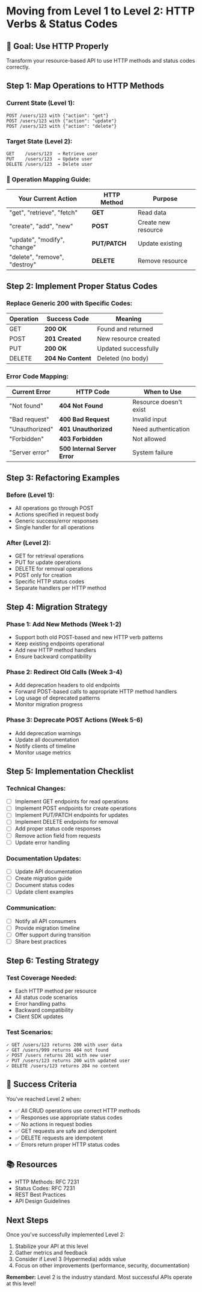 # Moving from Level 1 to Level 2: HTTP Verbs & Status Codes

## 🎯 Goal: Use HTTP Properly

Transform your resource-based API to use HTTP methods and status codes correctly.

## Step 1: Map Operations to HTTP Methods

### Current State (Level 1):
```
POST /users/123 with {"action": "get"}
POST /users/123 with {"action": "update"}
POST /users/123 with {"action": "delete"}
```

### Target State (Level 2):
```
GET    /users/123  → Retrieve user
PUT    /users/123  → Update user
DELETE /users/123  → Delete user
```

### 🔄 Operation Mapping Guide:

| Your Current Action | HTTP Method | Purpose |
|---------------------|-------------|---------|
| "get", "retrieve", "fetch" | **GET** | Read data |
| "create", "add", "new" | **POST** | Create new resource |
| "update", "modify", "change" | **PUT/PATCH** | Update existing |
| "delete", "remove", "destroy" | **DELETE** | Remove resource |

## Step 2: Implement Proper Status Codes

### Replace Generic 200 with Specific Codes:

| Operation | Success Code | Meaning |
|-----------|--------------|---------|
| GET | **200 OK** | Found and returned |
| POST | **201 Created** | New resource created |
| PUT | **200 OK** | Updated successfully |
| DELETE | **204 No Content** | Deleted (no body) |

### Error Code Mapping:

| Current Error | HTTP Code | When to Use |
|---------------|-----------|-------------|
| "Not found" | **404 Not Found** | Resource doesn't exist |
| "Bad request" | **400 Bad Request** | Invalid input |
| "Unauthorized" | **401 Unauthorized** | Need authentication |
| "Forbidden" | **403 Forbidden** | Not allowed |
| "Server error" | **500 Internal Server Error** | System failure |

## Step 3: Refactoring Examples

### Before (Level 1):
- All operations go through POST
- Actions specified in request body
- Generic success/error responses
- Single handler for all operations

### After (Level 2):
- GET for retrieval operations
- PUT for update operations
- DELETE for removal operations
- POST only for creation
- Specific HTTP status codes
- Separate handlers per HTTP method

## Step 4: Migration Strategy

### Phase 1: Add New Methods (Week 1-2)
- Support both old POST-based and new HTTP verb patterns
- Keep existing endpoints operational
- Add new HTTP method handlers
- Ensure backward compatibility

### Phase 2: Redirect Old Calls (Week 3-4)
- Add deprecation headers to old endpoints
- Forward POST-based calls to appropriate HTTP method handlers
- Log usage of deprecated patterns
- Monitor migration progress

### Phase 3: Deprecate POST Actions (Week 5-6)
- Add deprecation warnings
- Update all documentation
- Notify clients of timeline
- Monitor usage metrics

## Step 5: Implementation Checklist

### Technical Changes:
- [ ] Implement GET endpoints for read operations
- [ ] Implement POST endpoints for create operations
- [ ] Implement PUT/PATCH endpoints for updates
- [ ] Implement DELETE endpoints for removal
- [ ] Add proper status code responses
- [ ] Remove action field from requests
- [ ] Update error handling

### Documentation Updates:
- [ ] Update API documentation
- [ ] Create migration guide
- [ ] Document status codes
- [ ] Update client examples

### Communication:
- [ ] Notify all API consumers
- [ ] Provide migration timeline
- [ ] Offer support during transition
- [ ] Share best practices

## Step 6: Testing Strategy

### Test Coverage Needed:
- Each HTTP method per resource
- All status code scenarios
- Error handling paths
- Backward compatibility
- Client SDK updates

### Test Scenarios:
```
✓ GET /users/123 returns 200 with user data
✓ GET /users/999 returns 404 not found
✓ POST /users returns 201 with new user
✓ PUT /users/123 returns 200 with updated user
✓ DELETE /users/123 returns 204 no content
```

## 🎉 Success Criteria

You've reached Level 2 when:
- ✅ All CRUD operations use correct HTTP methods
- ✅ Responses use appropriate status codes
- ✅ No actions in request bodies
- ✅ GET requests are safe and idempotent
- ✅ DELETE requests are idempotent
- ✅ Errors return proper HTTP status codes

## 📚 Resources

- HTTP Methods: RFC 7231
- Status Codes: RFC 7231
- REST Best Practices
- API Design Guidelines

## Next Steps

Once you've successfully implemented Level 2:
1. Stabilize your API at this level
2. Gather metrics and feedback
3. Consider if Level 3 (Hypermedia) adds value
4. Focus on other improvements (performance, security, documentation)

**Remember:** Level 2 is the industry standard. Most successful APIs operate at this level!